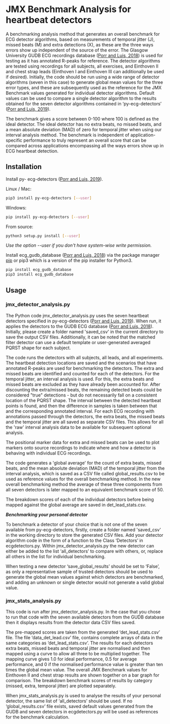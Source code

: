 # JMX Benchmark Analysis for heartbeat detectors

A benchmarking analysis method that generates an overall benchmark for ECG detector algorithms, based on measurements of temporal jitter (J), missed beats (M) and extra detections (X), as these are the three ways errors show up independent of the source of the error. The Glasgow University GUDB ECG recordings database ([Porr and Luis, 2018](http://dx.doi.org/10.5525/gla.researchdata.716)) is used for testing as it has annotated R-peaks for reference. The detector algorithms are tested using recordings for all subjects, all exercises, and Einthoven II and chest strap leads (Einthoven I and Einthoven III can additionally be used if desired). Initially, the code should be run using a wide range of detector algorithms (seven in this case) to generate global mean values for the three error types, and these are subsequently used as the reference for the JMX Benchmark values generated for individual detector algorithms. Default values can be used to compare a single detector algorithm to the results obtained for the seven detector algorithms contained in ‘py-ecg-detectors’ ([Porr and Luis, 2019](https://doi.org/10.5281/zenodo.3353396)).

The benchmark gives a score between 0-100 where 100 is defined as the ideal detector. The ideal detector has no extra beats, no missed beats, and a mean absolute deviation (MAD) of zero for temporal jitter when using our interval analysis method. The benchmark is independent of application-specific performance to truly represent an overall score that can be compared across applications encompassing all the ways errors show up in ECG heartbeat detection.

## Installation

Install py- ecg-detectors ([Porr and Luis, 2019](https://doi.org/10.5281/zenodo.3353396)).

Linux / Mac:
```bash
pip3 install py-ecg-detectors [--user]
```
Windows:
```bash
pip install py-ecg-detectors [--user]
```
From source:
```bash
python3 setup.py install [--user]
```
*Use the option --user if you don't have system-wise write permission.*

Install ecg_gudb_database ([Porr and Luis, 2018](https://pypi.org/project/ecg-gudb-database/)) via the package manager [pip](https://pip.pypa.io/en/stable/) or pip3 which is a version of the pip installer for Python3.

```bash
pip install ecg_gudb_database
pip3 install ecg_gudb_database
```


## Usage

### jmx_detector_analysis.py

The Python code jmx_detector_analysis.py uses the seven heartbeat detectors specified in py-ecg-detectors ([Porr and Luis, 2019](https://doi.org/10.5281/zenodo.3353396)). When run, it applies the detectors to the GUDB ECG database ([Porr and Luis, 2018](http://dx.doi.org/10.5525/gla.researchdata.716)). Initially, please create a folder named 'saved_csv' in the current directory to save the output CSV files. Additionally, it can be noted that the matched filter detector can use a default template or user-generated averaged PQRST shape for each subject.

The code runs the detectors with all subjects, all leads, and all experiments. The heartbeat detection locations are saved and the scenarios that have annotated R-peaks are used for benchmarking the detectors. The extra and missed beats are identified and counted for each of the detectors. For the temporal jitter, an interval analysis is used. For this, the extra beats and missed beats are excluded as they have already been accounted for. After discounting the extra/missed beats, the remaining detected beats could be considered "true" detections - but do not necessarily fall on a consistent location of the PQRST shape. The interval between the detected heartbeat points is found, and then the difference in samples is taken between that and the corresponding annotated interval. For each ECG recording with annotations passed through the detectors, the extra beats, the missed beats and the temporal jitter are all saved as separate CSV files. This allows for all the 'raw' interval analysis data to be available for subsequent optional analysis. 


The positional marker data for extra and missed beats can be used to plot markers onto source recordings to indicate where and how a detector is behaving with individual ECG recordings.

The code generates a 'global average' for the count of extra beats, missed beats, and the mean absolute deviation (MAD) of the temporal jitter from the interval analysis, which is saved as a CSV file called global_results.csv to be used as reference values for the overall benchmarking method. In the new overall benchmarking method the average of these three components from all seven detectors is later mapped to an equivalent benchmark score of 50. 

The breakdown scores of each of the individual detectors before being mapped against the global average are saved in det_lead_stats.csv. 

***Benchmarking your personal detector***

To benchmark a detector of your choice that is not one of the seven available from py-ecg-detectors, firstly, create a folder named 'saved_csv' in the working directory to store the generated CSV files. Add your detector algorithm code in the form of a function to the Class ‘Detectors’ in ecgdetectors.py. Within jmx_detector_analysis.py the new detector can either be added to the list ‘all_detectors’ to compare with others, or, replace all others in the list for individual benchmarking.

When testing a new detector ‘save_global_results’ should be set to ‘False’, as only a representative sample of trusted detectors should be used to generate the global mean values against which detectors are benchmarked, and adding an unknown or single detector would not generate a valid global value.

### jmx_stats_analysis.py

This code is run after jmx_detector_analysis.py. In the case that you chose to run that code with the seven available detectors from the GUDB database then it displays results from the detector data CSV files saved.

The pre-mapped scores are taken from the generated ‘det_lead_stats.csv’ file. The file ‘data_det_lead.csv’ file, contains complete arrays of data in the same categories as ‘det_lead_stats.csv’.
The results for each detectors extra beats, missed beats and temporal jitter are normalised and then mapped using a curve to allow all three to be multiplied together. The mapping curve gives 1.0 for ideal performance, 0.5 for average performance, and 0 if the normalised performance value is greater than ten times the global mean value. The overall JMX Benchmark values for Einthoven II and chest strap results are shown together on a bar graph for comparison. The breakdown benchmark scores of results by category (missed, extra, temporal jitter) are plotted separately.

When jmx_stats_analysis.py is used to analyse the results of your personal detector, the same list of ‘all_detectors’ should be used. If no ‘global_results.csv’ file exists, saved default values generated from the GUDB and seven detectors in ecgdetectors.py will be used as references for the benchmark calculation.
